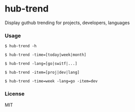 # hub-trend

Display guthub trending for projects, developers, languages

### Usage

	$ hub-trend -h

	$ hub-trend -time=[today|week|month]

	$ hub-trend -lang=[go|switf|...]

	$ hub-trend -item=[proj|dev|lang]

	$ hub-trend -time=week -lang=go -item=dev

### License
MIT
